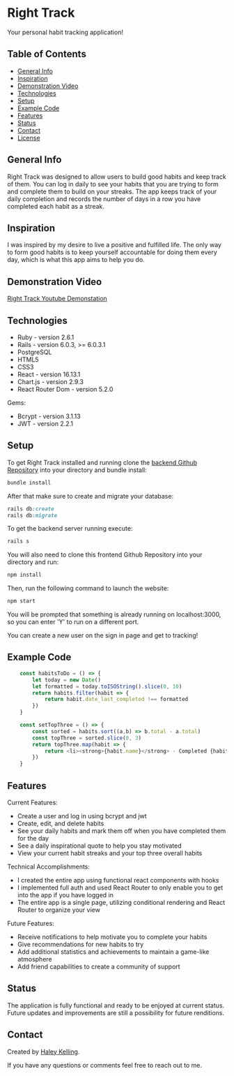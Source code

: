 # Right Track
Your personal habit tracking application!


## Table of Contents
* [General Info](#general-info)
* [Inspiration](#inspiration)
* [Demonstration Video](#demonstration-video)
* [Technologies](#technologies)
* [Setup](#setup)
* [Example Code](#example-code)
* [Features](#features)
* [Status](#status)
* [Contact](#contact)
* [License](#license)


## General Info
Right Track was designed to allow users to build good habits and keep track of them. You can log in daily to see your habits that you are trying to form and complete them to build on your streaks. The app keeps track of your daily completion and records the number of days in a row you have completed each habit as a streak. 

## Inspiration 
I was inspired by my desire to live a positive and fulfilled life. The only way to form good habits is to keep yourself accountable for doing them every day, which is what this app aims to help you do. 

## Demonstration Video
[Right Track Youtube Demonstation]()

## Technologies 
* Ruby - version 2.6.1
* Rails - version 6.0.3, >= 6.0.3.1
* PostgreSQL
* HTML5
* CSS3 
* React - version 16.13.1
* Chart.js - version 2.9.3
* React Router Dom - version 5.2.0

Gems:
* Bcrypt - version 3.1.13
* JWT - version 2.2.1


## Setup 
To get Right Track installed and running clone the [backend Github Repository](https://github.com/haleykelling/Habit-Tracker-Backend) into your directory and bundle install:
```ruby
bundle install
```
After that make sure to create and migrate your database:
```ruby
rails db:create
rails db:migrate
```
To get the backend server running execute:
```ruby
rails s
```
You will also need to clone this frontend Github Repository into your directory and run:
```ruby
npm install
```
Then, run the following command to launch the website:
```ruby
npm start
```
You will be prompted that something is already running on localhost:3000, so you can enter 'Y' to run on a different port.

You can create a new user on the sign in page and get to tracking!

## Example Code
```javascript
    const habitsToDo = () => {
        let today = new Date()
        let formatted = today.toISOString().slice(0, 10)
        return habits.filter(habit => {
            return habit.date_last_completed !== formatted
        })
    }

    const setTopThree = () => {
        const sorted = habits.sort((a,b) => b.total - a.total)
        const topThree = sorted.slice(0, 3)
        return topThree.map(habit => {
            return <li><strong>{habit.name}</strong> - Completed {habit.total} times</li>
        })
    }
```

## Features
Current Features:
* Create a user and log in using bcrypt and jwt
* Create, edit, and delete habits 
* See your daily habits and mark them off when you have completed them for the day
* See a daily inspirational quote to help you stay motivated
* View your current habit streaks and your top three overall habits

Technical Accomplishments:
* I created the entire app using functional react components with hooks
* I implemented full auth and used React Router to only enable you to get into the app if you have logged in
* The entire app is a single page, utilizing conditional rendering and React Router to organize your view

Future Features:
* Receive notifications to help motivate you to complete your habits
* Give recommendations for new habits to try
* Add additional statistics and achievements to maintain a game-like atmosphere
* Add friend capabilities to create a community of support

## Status
The application is fully functional and ready to be enjoyed at current status. Future updates and improvements are still a possibility for future renditions.

## Contact
Created by [Haley Kelling](https://www.linkedin.com/in/haley-kelling/).

If you have any questions or comments feel free to reach out to me.

